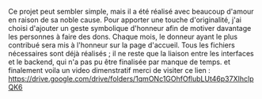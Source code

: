 Ce projet peut sembler simple, mais il a été réalisé avec beaucoup d'amour en raison de sa noble cause.
Pour apporter une touche d'originalité, j'ai choisi d'ajouter un geste symbolique d'honneur afin de motiver davantage les personnes à faire des dons.
Chaque mois, le donneur ayant le plus contribué sera mis à l'honneur sur la page d'accueil.
Tous les fichiers nécessaires sont déjà réalisés ; il ne reste que la liaison entre les interfaces et le backend, qui n'a pas pu être finalisée par manque de temps.
et finalement voila un video dimenstratif merci de visiter ce lien : https://drive.google.com/drive/folders/1qmONc1GOhfOflubLUt46p37XIhclpQK6


